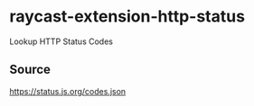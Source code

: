 # raycast-extension-http-status

Lookup HTTP Status Codes


## Source

https://status.js.org/codes.json